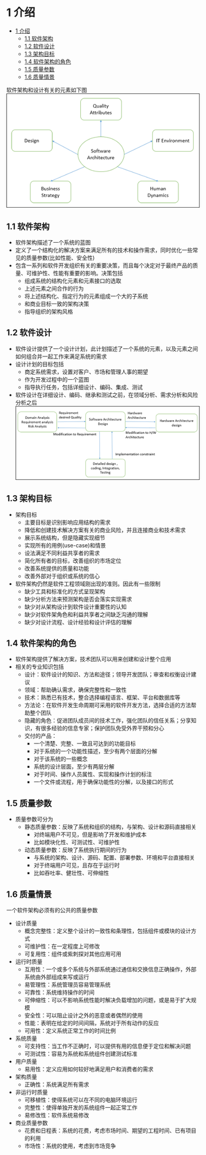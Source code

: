 # 1 介绍

- [1 介绍](#1-%E4%BB%8B%E7%BB%8D)
  - [1.1 软件架构](#11-%E8%BD%AF%E4%BB%B6%E6%9E%B6%E6%9E%84)
  - [1.2 软件设计](#12-%E8%BD%AF%E4%BB%B6%E8%AE%BE%E8%AE%A1)
  - [1.3 架构目标](#13-%E6%9E%B6%E6%9E%84%E7%9B%AE%E6%A0%87)
  - [1.4 软件架构的角色](#14-%E8%BD%AF%E4%BB%B6%E6%9E%B6%E6%9E%84%E7%9A%84%E8%A7%92%E8%89%B2)
  - [1.5 质量参数](#15-%E8%B4%A8%E9%87%8F%E5%8F%82%E6%95%B0)
  - [1.6 质量情景](#16-%E8%B4%A8%E9%87%8F%E6%83%85%E6%99%AF)

软件架构和设计有关的元素如下图
![软件架构类型](ref/software_architecture_types.jpg)

## 1.1 软件架构

- 软件架构描述了一个系统的蓝图
- 定义了一个结构化的解决方案来满足所有的技术和操作需求，同时优化一些常见的质量参数(比如性能、安全性)
- 包含一系列和软件开发组织有关的重要决策，而且每个决定对于最终产品的质量、可维护性、性能有重要的影响。决策包括
  - 组成系统的结构化元素和元素接口的选取
  - 上述元素之间合作的行为
  - 将上述结构化、指定行为的元素组成一个大的子系统
  - 和商业目标一致的架构决策
  - 指导组织的架构风格

## 1.2 软件设计

- 软件设计提供了一个设计计划，此计划描述了一个系统的元素，以及元素之间如何组合并一起工作来满足系统的需求
- 设计计划的目标包括
  - 商定系统需求，设置对客户、市场和管理人事的期望
  - 作为开发过程中的一个蓝图
  - 指导执行任务，包括详细设计、编码、集成、测试
- 软件设计在详细设计、编码、继承和测试之前，在领域分析、需求分析和风险分析之后
  ![软件设计](ref/software_design.jpg)

## 1.3 架构目标

- 架构目标
  - 主要目标是识别影响应用结构的需求
  - 降低和创建技术解决方案有关的商业风险，并且连接商业和技术需求
  - 展示系统结构，但是隐藏实现细节
  - 实现所有的用例(use-case)和情景
  - 设法满足不同利益共享者的需求
  - 简化所有者的目标，改善组织的市场定位
  - 改善系统提供的质量和功能
  - 改善外部对于组织或系统的信心
- 软件架构仍然是软件工程领域刚出现的准则。因此有一些限制
  - 缺少工具和标准化的方式呈现架构
  - 缺少分析方法来预测架构是否会落实实现需求
  - 缺少对从架构设计到软件设计重要性的认知
  - 缺少对软件架角色和利益共享者之间缺乏沟通的理解
  - 缺少对设计流程、设计经验和设计评估的理解

## 1.4 软件架构的角色

- 软件架构提供了解决方案，技术团队可以用来创建和设计整个应用
- 相关的专业知识包括
  - 设计：软件设计的知识、方法和途径；领导开发团队；审查和权衡设计建议
  - 领域：帮助确认需求，确保完整性和一致性
  - 技术：熟悉已有技术，整合选择编程语言、框架、平台和数据库等
  - 方法论：在软件开发生命周期可采用的软件开发方法，选择合适的方法帮助整个团队
  - 隐藏的角色：促进团队成员间的技术工作，强化团队的信任关系；分享知识，有很多经验的信息专家；保护团队免受外界干预和分心
  - 交付的产品：
    - 一个清楚、完整、一致且可达到的功能目标
    - 对于系统的一个功能性描述，至少有两个层面的分解
    - 对于该系统的一些概念
    - 系统的设计层面，至少有两层分解
    - 对于时间、操作人员属性、实现和操作计划的标注
    - 一个文件或流程，用于确保功能性的分解，以及接口的形式

## 1.5 质量参数

- 质量参数可分为
  - 静态质量参数：反映了系统和组织的结构，与架构、设计和源码直接相关
    - 对终端用户不可见，但是影响了开发和维护成本
    - 比如模块化性、可测试性、可维护性
  - 动态质量参数：反映了系统执行期间的行为
    - 与系统的架构、设计、源码、配置、部署参数、环境和平台直接相关
    - 对于终端用户可见，且存在于运行时
    - 比如吞吐率、健壮性、可伸缩性

## 1.6 质量情景

一个软件架构必须有的公共的质量参数

- 设计质量
  - 概念完整性：定义整个设计的一致性和条理性，包括组件或模块的设计方式
  - 可维护性：在一定程度上可修改
  - 可复用性：组件或紫刺探对其他应用可用
- 运行时质量
  - 互用性：一个或多个系统与外部系统通过通信和交换信息正确操作，外部系统由外部组成来写或运行
  - 易管理性：系统管理员容易管理系统
  - 可靠性：系统维持操作的时间
  - 可伸缩性：可以不影响系统性能时解决负载增加的问题，或是易于扩大规模
  - 安全性：可以阻止设计之外的恶意或者偶然的使用
  - 性能：表明在给定的时间间隔，系统对于所有动作的反应
  - 可用性：定义系统正常工作的时间比例
- 系统质量
  - 可支持性：当工作不正确时，可以提供有用的信息便于定位和解决问题
  - 可测试性：容易为系统和系统组件创建测试标准
- 用户质量
  - 易用性：定义应用如何较好地满足用户和消费者的需求
- 架构质量
  - 正确性：系统满足所有需求
- 非运行时质量
  - 可移植性：使得系统可以在不同的电脑环境运行
  - 完整性：使得单独开发的系统组件一起正常工作
  - 易修改性：软件系统易修改
- 商业质量参数
  - 花费和日程表：系统的花费，考虑市场时间、期望的工程时间、已有项目的利用
  - 市场性：系统的使用，考虑到市场竞争
